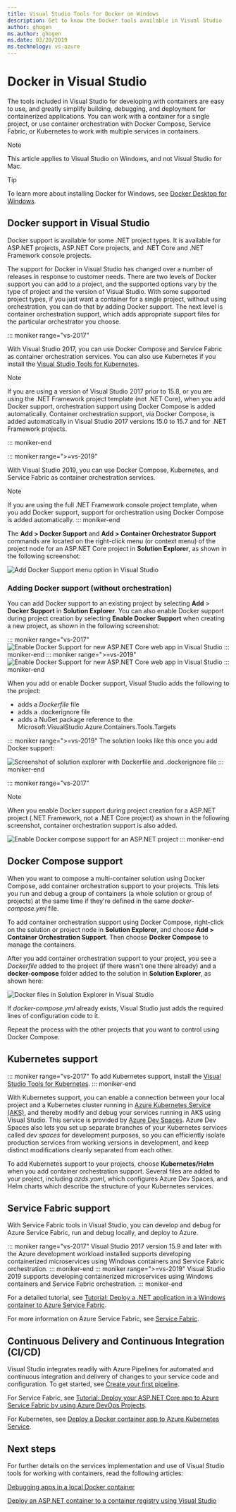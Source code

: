 ```yaml
---
title: Visual Studio Tools for Docker on Windows
description: Get to know the Docker tools available in Visual Studio
author: ghogen
ms.author: ghogen
ms.date: 03/20/2019
ms.technology: vs-azure
---
```

# Docker in Visual Studio

The tools included in Visual Studio for developing with containers are easy to use, and greatly simplify building, debugging, and deployment for containerized applications. You can work with a container for a single project, or use container orchestration with Docker Compose, Service Fabric, or Kubernetes to work with multiple services in containers.

> [!NOTE]
> This article applies to Visual Studio on Windows, and not Visual Studio for Mac.

> [!TIP]
> To learn more about installing Docker for Windows, see [Docker Desktop for Windows](https://docs.docker.com/docker-for-windows/).

## Docker support in Visual Studio

Docker support is available for some .NET project types.  It is available for ASP.NET projects, ASP.NET Core projects, and .NET Core and .NET Framework console projects.

The support for Docker in Visual Studio has changed over a number of releases in response to customer needs. There are two levels of Docker support you can add to a project, and the supported options vary by the type of project and the version of Visual Studio. With some supported project types, if you just want a container for a single project, without using orchestration, you can do that by adding Docker support.  The next level is container orchestration support, which adds appropriate support files for the particular orchestrator you choose.  

::: moniker range="vs-2017"

With Visual Studio 2017, you can use Docker Compose and Service Fabric as container orchestration services.  You can also use Kubernetes if you install the [Visual Studio Tools for Kubernetes](https://aka.ms/get-vsk8stools).

> [!NOTE]
> If you are using a version of Visual Studio 2017 prior to 15.8, or you are using the .NET Framework project template (not .NET Core), when you add Docker support, orchestration support using Docker Compose is added automatically. Container orchestration support, via Docker Compose, is added automatically in Visual Studio 2017 versions 15.0 to 15.7 and for .NET Framework projects.

::: moniker-end

::: moniker range=">=vs-2019"

With Visual Studio 2019, you can use Docker Compose, Kubernetes, and Service Fabric as container orchestration services.

> [!NOTE]
> If you are using the full .NET Framework console project template, when you add Docker support, support for orchestration using Docker Compose is added automatically.
::: moniker-end

The **Add > Docker Support** and **Add > Container Orchestrator Support** commands are located on the right-click menu (or context menu) of the project node for an ASP.NET Core project in **Solution Explorer**, as shown in the following screenshot:

![Add Docker Support menu option in Visual Studio](./media/visual-studio-tools-for-docker/add-docker-support-menu.png)

### Adding Docker support (without orchestration)

You can add Docker support to an existing project by selecting **Add** > **Docker Support** in **Solution Explorer**. You can also enable Docker support during project creation by selecting **Enable Docker Support** when creating a new project, as shown in the following screenshot:

::: moniker range="vs-2017"
![Enable Docker Support for new ASP.NET Core web app in Visual Studio](./media/visual-studio-tools-for-docker/enable-docker-support-visual-studio.png)
::: moniker-end
::: moniker range=">=vs-2019"
![Enable Docker Support for new ASP.NET Core web app in Visual Studio](./media/visual-studio-tools-for-docker/vs-2019/enable-docker-support-visual-studio.png)
::: moniker-end

When you add or enable Docker support, Visual Studio adds the following to the project:

- adds a *Dockerfile* file
- adds a .dockerignore file
- adds a NuGet package reference to the Microsoft.VisualStudio.Azure.Containers.Tools.Targets

::: moniker range=">=vs-2019"
The solution looks like this once you add Docker support:

![Screenshot of solution explorer with Dockerfile and .dockerignore file](media/vs-2019/dockerfile-dockerignore.png)
::: moniker-end

::: moniker range="vs-2017"
> [!NOTE]
> When you enable Docker support during project creation for a ASP.NET project (.NET Framework, not a .NET Core project) as shown in the following screenshot, container orchestration support is also added.

![Enable Docker compose support for an ASP.NET project](media/visual-studio-tools-for-docker/enable-docker-compose-support.png)
::: moniker-end

## Docker Compose support

When you want to compose a multi-container solution using Docker Compose, add container orchestration support to your projects. This lets you run and debug a group of containers (a whole solution or group of projects) at the same time if they're defined in the same *docker-compose.yml* file.

To add container orchestration support using Docker Compose, right-click on the solution or project node in **Solution Explorer**, and choose **Add > Container Orchestration Support**. Then choose **Docker Compose** to manage the containers.

After you add container orchestration support to your project, you see a *Dockerfile* added to the project (if there wasn't one there already) and a **docker-compose** folder added to the solution in **Solution Explorer**, as shown here:

![Docker files in Solution Explorer in Visual Studio](media/visual-studio-tools-for-docker/docker-support-solution-explorer.png)

If *docker-compose.yml* already exists, Visual Studio just adds the required lines of configuration code to it.

Repeat the process with the other projects that you want to control using Docker Compose.

## Kubernetes support

::: moniker range="vs-2017"
To add Kubernetes support, install the [Visual Studio Tools for Kubernetes](https://aka.ms/get-vsk8stools).
::: moniker-end

With Kubernetes support, you can enable a connection between your local project and a Kubernetes cluster running in [Azure Kubernetes Service (AKS)](/azure/aks), and thereby modify and debug your services running in AKS using Visual Studio.  This service is provided by [Azure Dev Spaces](/azure/dev-spaces/quickstart-netcore-visualstudio). Azure Dev Spaces also lets you set up separate branches of your Kubernetes services called *dev spaces* for development purposes, so you can efficiently isolate production services from working versions in development, and keep distinct modifications cleanly separated from each other.

To add Kubernetes support to your projects, choose **Kubernetes/Helm** when you add container orchestration support. Several files are added to your project, including *azds.yaml*, which configures Azure Dev Spaces, and Helm charts which describe the structure of your Kubernetes services.

## Service Fabric support

With Service Fabric tools in Visual Studio, you can develop and debug for Azure Service Fabric, run and debug locally, and deploy to Azure.

::: moniker range="vs-2017"
Visual Studio 2017 version 15.9 and later with the Azure development workload installed supports developing containerized microservices using Windows containers and Service Fabric orchestration.
::: moniker-end
::: moniker range=">=vs-2019"
Visual Studio 2019 supports developing containerized microservices using Windows containers and Service Fabric orchestration.
::: moniker-end

For a detailed tutorial, see
[Tutorial: Deploy a .NET application in a Windows container to Azure Service Fabric](/azure/service-fabric/service-fabric-host-app-in-a-container).

For more information on Azure Service Fabric, see [Service Fabric](/azure/service-fabric).

## Continuous Delivery and Continuous Integration (CI/CD)

Visual Studio integrates readily with Azure Pipelines for automated and continuous integration and delivery of changes to your service code and configuration. To get started, see [Create your first pipeline](/azure/devops/pipelines/create-first-pipeline?view=azure-devops&tabs=tfs-2018-2).

For Service Fabric, see [Tutorial: Deploy your ASP.NET Core app to Azure Service Fabric by using Azure DevOps Projects](/azure/devops-project/azure-devops-project-service-fabric).

For Kubernetes, see [Deploy a Docker container app to Azure Kubernetes Service](/azure/devops/pipelines/apps/cd/deploy-aks?view=azure-devops).

## Next steps

For further details on the services implementation and use of Visual Studio tools for working with containers, read the following articles:

[Debugging apps in a local Docker container](vs-azure-tools-docker-edit-and-refresh.md)

[Deploy an ASP.NET container to a container registry using Visual Studio](vs-azure-tools-docker-hosting-web-apps-in-docker.md)
